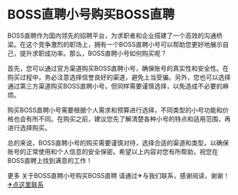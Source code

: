 # BOSS直聘小号购买BOSS直聘

BOSS直聘作为国内领先的招聘平台，为求职者和企业搭建了一个高效的沟通桥梁。在这个竞争激烈的职场上，拥有一个BOSS直聘小号可以帮助您更好地展示自己，提升求职成功率。那么，BOSS直聘小号如何购买呢？

首先，您可以通过官方渠道购买BOSS直聘小号，确保账号的真实性和安全性。在购买过程中，务必注意选择信誉良好的渠道，避免上当受骗。另外，您也可以选择通过第三方渠道购买BOSS直聘小号，但同样需要谨慎选择，以免造成不必要的麻烦。

购买BOSS直聘小号需要根据个人需求和预算进行选择，不同类型的小号功能和价格也会有所不同。在购买之前，建议您先了解清楚各种小号的特点和适用范围，再进行选择购买。

总的来说，BOSS直聘小号的购买需要谨慎对待，选择合适的渠道和类型，以确保账号的正常使用和个人信息的安全保密。希望以上内容对您有所帮助，祝您在BOSS直聘上找到满意的工作！

更多 关于BOSS直聘小号购买BOSS直聘 请通过✈与我们联系，感谢阅读，谢谢！[✈点这里联系](https://ads.k02.cc)